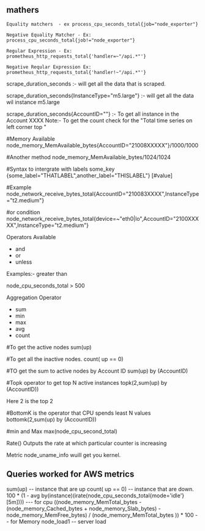 ## mathers
```
Equality matchers  - ex process_cpu_seconds_total{job="node_exporter"}

Negative Equality Matcher - Ex: process_cpu_seconds_total{job!="node_exporter"}

Regular Expression - Ex: prometheus_http_requests_total{'handler=~"/api.*"'}

Negative Reqular Expression Ex:  prometheus_http_requests_total{'handler!~"/api.*"'}
```



scrape_duration_seconds :- will get all the data that is scraped.

scrape_duration_seconds{InstanceType="m5.large"} :- will get all the data wil instance m5.large

scrape_duration_seconds{AccountID="<AccountNumber>"} :- To get all instance in the Account  XXXX 
Note:- To get  the count check for the  "Total time series on left corner top "


#Memory Available
node_memory_MemAvailable_bytes{AccountID="21008XXXXX"}/1000/1000

#Another method
node_memory_MemAvailable_bytes/1024/1024

#Syntax to intergrate with labels
some_key {some_label="THATLABEL",another_label="THISLABEL"} [#value]

#Example
node_network_receive_bytes_total{AccountID="210083XXXX",InstanceType="t2.medium"}

#or condition
node_network_receive_bytes_total{device=~"eth0|lo",AccountID="2100XXXXX",InstanceType="t2.medium"}

Operators Available 
- and
- or
- unless


Examples:- greater than

node_cpu_seconds_total > 500


Aggregation Operator
- sum
- min
- max
- avg
- count




#To get the active nodes
sum(up)

#To get all the inactive nodes.
count( up == 0)

#TO get the sum to active nodes by Account ID
sum(up) by (AccountID)

#Topk operator to get top N active instances
topk(2,sum(up) by (AccountID))

Here 2 is the top 2 

#BottomK is the operator that CPU spends least N values
bottomk(2,sum(up) by (AccountID))

#min and Max
max(node_cpu_second_total)

Rate()
Outputs the rate at which particular counter is increasing 


Metric 
node_uname_info wuill get you kernel.






Queries worked for AWS metrics
-----------------------------------
sum(up)  -- instance that are up
count( up == 0) -- instance that are down.
100 * (1 - avg by(instance)(irate(node_cpu_seconds_total{mode='idle'}[5m]))) --- for cpu
((node_memory_MemTotal_bytes - (node_memory_Cached_bytes + node_memory_Slab_bytes) - node_memory_MemFree_bytes) / (node_memory_MemTotal_bytes )) * 100 -- for Memory
node_load1 -- server load
